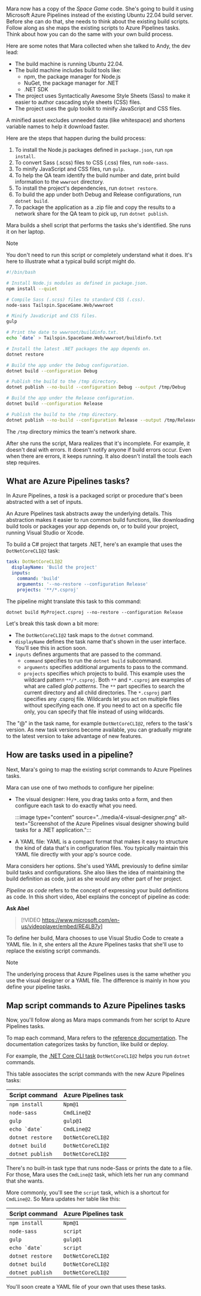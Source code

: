 Mara now has a copy of the *Space Game* code. She's going to build it using Microsoft Azure Pipelines instead of the existing Ubuntu 22.04 build server. Before she can do that, she needs to think about the existing build scripts. Follow along as she maps the existing scripts to Azure Pipelines tasks. Think about how you can do the same with your own build process.

Here are some notes that Mara collected when she talked to Andy, the dev lead:

* The build machine is running Ubuntu 22.04.
* The build machine includes build tools like:
  * npm, the package manager for Node.js
  * NuGet, the package manager for .NET
  * .NET SDK
* The project uses Syntactically Awesome Style Sheets (Sass) to make it easier to author cascading style sheets (CSS) files.
* The project uses the gulp toolkit to minify JavaScript and CSS files.

A minified asset excludes unneeded data (like whitespace) and shortens variable names to help it download faster.

Here are the steps that happen during the build process:

1. To install the Node.js packages defined in `package.json`, run `npm install`.
1. To convert Sass (.scss) files to CSS (.css) files, run `node-sass`.
1. To minify JavaScript and CSS files, run `gulp`.
1. To help the QA team identify the build number and date, print build information to the `wwwroot` directory.
1. To install the project's dependencies, run `dotnet restore`.
1. To build the app under both Debug and Release configurations, run `dotnet build`.
1. To package the application as a .zip file and copy the results to a network share for the QA team to pick up, run `dotnet publish`.

Mara builds a shell script that performs the tasks she's identified. She runs it on her laptop.

> [!NOTE]
> You don't need to run this script or completely understand what it does. It's here to illustrate what a typical build script might do.

```bash
#!/bin/bash

# Install Node.js modules as defined in package.json.
npm install --quiet

# Compile Sass (.scss) files to standard CSS (.css).
node-sass Tailspin.SpaceGame.Web/wwwroot

# Minify JavaScript and CSS files.
gulp

# Print the date to wwwroot/buildinfo.txt.
echo `date` > Tailspin.SpaceGame.Web/wwwroot/buildinfo.txt

# Install the latest .NET packages the app depends on.
dotnet restore

# Build the app under the Debug configuration.
dotnet build --configuration Debug

# Publish the build to the /tmp directory.
dotnet publish --no-build --configuration Debug --output /tmp/Debug

# Build the app under the Release configuration.
dotnet build --configuration Release

# Publish the build to the /tmp directory.
dotnet publish --no-build --configuration Release --output /tmp/Release
```

The `/tmp` directory mimics the team's network share.

After she runs the script, Mara realizes that it's incomplete. For example, it doesn't deal with errors. It doesn't notify anyone if build errors occur. Even when there are errors, it keeps running. It also doesn't install the tools each step requires.

## What are Azure Pipelines tasks?

In Azure Pipelines, a _task_ is a packaged script or procedure that's been abstracted with a set of inputs.

An Azure Pipelines task abstracts away the underlying details. This abstraction makes it easier to run common build functions, like downloading build tools or packages your app depends on, or to build your project, running Visual Studio or Xcode.

To build a C# project that targets .NET, here's an example that uses the `DotNetCoreCLI@2` task:

```yml
task: DotNetCoreCLI@2
  displayName: 'Build the project'
  inputs:
    command: 'build'
    arguments: '--no-restore --configuration Release'
    projects: '**/*.csproj'
```

The pipeline might translate this task to this command:

```dotnetcli
dotnet build MyProject.csproj --no-restore --configuration Release
```

Let's break this task down a bit more:

* The `DotNetCoreCLI@2` task maps to the `dotnet` command.
* `displayName` defines the task name that's shown in the user interface. You'll see this in action soon.
* `inputs` defines arguments that are passed to the command.
  * `command` specifies to run the `dotnet build` subcommand.
  * `arguments` specifies additional arguments to pass to the command.
  * `projects` specifies which projects to build. This example uses the wildcard pattern `**/*.csproj`.
    Both `**` and `*.csproj` are examples of what are called *glob patterns*.
    The `**` part specifies to search the current directory and all child directories. The `*.csproj` part specifies any .csproj file.
    Wildcards let you act on multiple files without specifying each one. If you need to act on a specific file only, you can specify that file instead of using wildcards.

The "@" in the task name, for example `DotNetCoreCLI@2`, refers to the task's version. As new task versions become available, you can gradually migrate to the latest version to take advantage of new features.

## How are tasks used in a pipeline?

Next, Mara's going to map the existing script commands to Azure Pipelines tasks.

Mara can use one of two methods to configure her pipeline:

* The visual designer: Here, you drag tasks onto a form, and then configure each task to do exactly what you need.

    :::image type="content" source="../media/4-visual-designer.png" alt-text="Screenshot of the Azure Pipelines visual designer showing build tasks for a .NET application.":::

* A YAML file: YAML is a compact format that makes it easy to structure the kind of data that's in configuration files. You typically maintain this YAML file directly with your app's source code.

Mara considers her options. She's used YAML previously to define similar build tasks and configurations. She also likes the idea of maintaining the build definition as code, just as she would any other part of her project.

_Pipeline as code_ refers to the concept of expressing your build definitions as code. In this short video, Abel explains the concept of pipeline as code:

**Ask Abel**

> [!VIDEO https://www.microsoft.com/en-us/videoplayer/embed/RE4LB7y]

To define her build, Mara chooses to use Visual Studio Code to create a YAML file. In it, she enters all the Azure Pipelines tasks that she'll use to replace the existing script commands.

> [!NOTE]
> The underlying process that Azure Pipelines uses is the same whether you use the visual designer or a YAML file. The difference is mainly in how you define your pipeline tasks.

## Map script commands to Azure Pipelines tasks

Now, you'll follow along as Mara maps commands from her script to Azure Pipelines tasks.

To map each command, Mara refers to the [reference documentation](/azure/devops/pipelines/tasks/reference). The documentation categorizes tasks by function, like build or deploy.

For example, the [.NET Core CLI task](/azure/devops/pipelines/tasks/reference/dotnet-core-cli-v2) `DotNetCoreCLI@2` helps you run `dotnet` commands.

This table associates the script commands with the new Azure Pipelines tasks:

| Script command   | Azure Pipelines task |
|------------------|----------------------|
| `npm install`    | `Npm@1`              |
| `node-sass`      | `CmdLine@2`          |
| `gulp`           | `gulp@1`             |
| ``echo `date` `` | `CmdLine@2`          |
| `dotnet restore` | `DotNetCoreCLI@2`    |
| `dotnet build`   | `DotNetCoreCLI@2`    |
| `dotnet publish` | `DotNetCoreCLI@2`    |

There's no built-in task type that runs node-Sass or prints the date to a file. For those, Mara uses the `CmdLine@2` task, which lets her run any command that she wants.

More commonly, you'll see the `script` task, which is a shortcut for `CmdLine@2`. So Mara updates her table like this:

| Script command   | Azure Pipelines task |
|------------------|----------------------|
| `npm install`    | `Npm@1`              |
| `node-sass`      | `script`             |
| `gulp`           | `gulp@1`             |
| ``echo `date` `` | `script`             |
| `dotnet restore` | `DotNetCoreCLI@2`    |
| `dotnet build`   | `DotNetCoreCLI@2`    |
| `dotnet publish` | `DotNetCoreCLI@2`    |

You'll soon create a YAML file of your own that uses these tasks.
